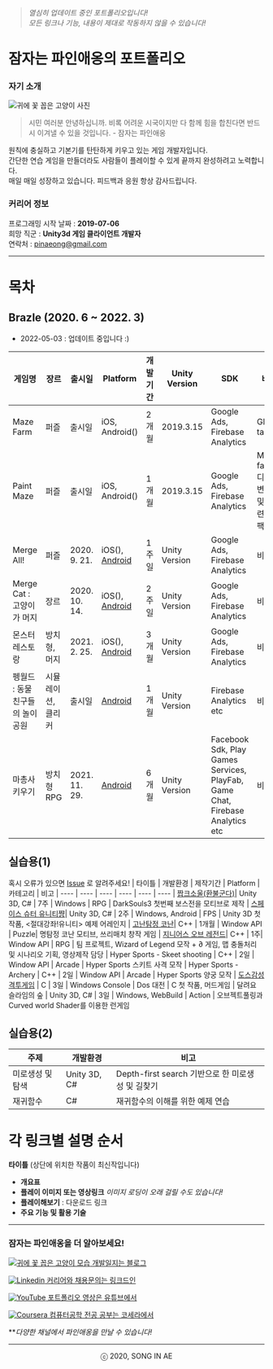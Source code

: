 ﻿
 <!--


sdas


-->


>_열심히 업데이트 중인 포트폴리오입니다!_  
>_모든 링크나 기능, 내용이 제대로 작동하지 않을 수 있습니다!_
 

# 잠자는 파인애옹의 포트폴리오


### 자기 소개
![귀에 꽃 꼽은 고양이 사진](https://i.imgur.com/2amIezu.jpg)
> 시민 여러분 안녕하십니까. 비록 어려운 시국이지만 다 함께 힘을 합친다면 반드시 이겨낼 수 있을 것입니다. - 잠자는 파인애옹

원칙에 충실하고 기본기를 탄탄하게 키우고 있는 게임 개발자입니다.   
간단한 연습 게임을 만들더라도 사람들이 플레이할 수 있게 끝까지 완성하려고 노력합니다.   
매일 매일 성장하고 있습니다. 피드백과 응원 항상 감사드립니다.

### 커리어 정보 
프로그래밍 시작 날짜 : **2019-07-06**  
희망 직군 : **Unity3d 게임 클라이언트 개발자**  
연락처 : pinaeong@gmail.com

-------   



# 목차

## Brazle (2020. 6 ~ 2022. 3) 
* 2022-05-03 : 업데이트 중입니다 :)

| 게임명 | 장르 | 출시일 | Platform | 개발기간 | Unity Version | SDK | 비고 
| ---- | ---- | ---- | ---- | ---- | ---- | ----| ----
| Maze Farm | 퍼즐 | 출시일 | iOS, Android()  | 2개월 |2019.3.15 | Google Ads,<br>Firebase Analytics | Global target
| Paint Maze | 퍼즐 | 출시일 | iOS, Android() | 1개월 |2019.3.15 | Google Ads,<br>Firebase Analytics | Maze farm 디자인 변경 및 관련 리팩토링
| Merge All! | 퍼즐 | 2020. 9. 21. | iOS(), [Android](https://play.google.com/store/apps/details?id=com.Brazle.MakeNumber)  | 1주일 | Unity Version | Google Ads,  Firebase Analytics  | 비고 
| Merge Cat : 고양이가 머지 |장르| 2020. 10. 14. | iOS(), [Android](https://play.google.com/store/apps/details?id=com.Brazle.CatMerge)  | 2주일 | Unity Version | Google Ads,  Firebase Analytics  | 비고 
| 몬스터 레스토랑 | 방치형, 머지 | 2021. 2. 25. | iOS(), [Android](https://play.google.com/store/apps/details?id=com.Brazle.MonsterRestaurant)  | 3개월 | Unity Version | Google Ads,  Firebase Analytics  | 비고 
| 펭월드 : 동물친구들의 놀이공원 | 시뮬레이션, 클리커 | 출시일 | [Android](https://play.google.com/store/apps/details?id=com.brazle.pengworld.aos)  | 1개월 | Unity Version |  Firebase Analytics etc| 비고 
| 마총사 키우기 | 방치형 RPG | 2021. 11. 29. | [Android](https://play.google.com/store/apps/details?id=com.brazle.hextechgirl.aos)  | 6개월 | Unity Version | Facebook Sdk,  Play Games Services,  PlayFab,  Game Chat,  Firebase Analytics etc | 비고 



## 실습용(1)
 혹시 오류가 있으면 [Issue](https://github.com/Song-In-Love/pinaeongs-portfolios/issues) 로 알려주세요!
| 타이틀 | 개발환경 | 제작기간 | Platform |  카테고리 | 비고 
| ---- | ---- | ---- | ---- | ---- | ---- 
| [짭크소울(환불군다)](Study/RefundGundyr/README.md)| Unity 3D, C# | 7주 | Windows | RPG | DarkSouls3 첫번째 보스전을 모티브로 제작 
| [스페이스 슈터 유니티쨩](Study/SpaceshooterUnitycyan/README.md)| Unity 3D, C# | 2주 | Windows, Android | FPS | Unity 3D 첫 작품, <절대강좌!유니티> 예제 어레인지 
| [고난탐정 코난](Study/hardcarryConan/README.md)| C++ | 1개월 | Window API | Puzzle| 명탐정 코난 모티브, 쓰리매치 창작 게임
| [지니어스 오브 레전드](Study/GeniusOfLegend/README.md)| C++ | 1주| Window API | RPG | 팀 프로젝트, Wizard of Legend 모작 + ∂ 게임, 맵 충돌처리 및 시나리오 기획, 영상제작 담당
| Hyper Sports - Skeet shooting | C++ | 2일 | Window API | Arcade | Hyper Sports 스키트 사격 모작
| Hyper Sports - Archery | C++ | 2일 | Window API | Arcade | Hyper Sports 양궁 모작
| [도스감성 격투게임](Study/msdosFeelFightGame/README.md) | C | 3일 | Windows Console | Dos 대전 | C 첫 작품, 머드게임 
| 달려요 슬라임의 숲 | Unity 3D, C# | 3일 | Windows, WebBuild | Action | 오브젝트풀링과 Curved world Shader를 이용한 런게임

<!--| 달려요 슬라임의 숲 | Unity 3D, C# | 3일 | Windows, WebBuild | Action | 오브젝트풀링과 Curved world Shader를 이용한 런게임-->
 <!--| [갓크소울](GodkSouls/README.md) | C | 3일 | Windows Console | Dos RPG | 머드게임 -->
 
## 실습용(2)
| 주제 | 개발환경 | 비고 |
|----|----|----|
| 미로생성 및 탐색 | Unity 3D, C# | Depth-first search 기반으로 한 미로생성 및 길찾기
| 재귀함수 | C# | 재귀함수의 이해를 위한 예제 연습


  
# 각 링크별 설명 순서  
**타이틀** (상단에 위치한 작품이 최신작입니다)
- **개요표**
- **플레이 이미지 또는 영상링크** _이미지 로딩이 오래 걸릴 수도 있습니다!_
- **플레이해보기** : 다운로드 링크
- **주요 기능 및 활용 기술**

----------

### 잠자는 파인애옹을 더 알아보세요!

[![귀에 꽃 꼽은 고양이 모습](https://i.imgur.com/74ClGJt.jpg?1) 개발일지는 블로그](https://pinaeong.tistory.com/)

[![Linkedin](https://i.imgur.com/SBTfCsA.png?2) 커리어와 채용문의는 링크드인](https://www.linkedin.com/in/in-ae-song-91a666191/) 

[![YouTube](https://i.imgur.com/2tEtlJO.png?1) 포트폴리오 영상은 유튜브에서](https://www.youtube.com/channel/UCAc2-SQgnXv8uRzrZ0t9umQ) 
 
[![Coursera](https://i.imgur.com/IaYLQTX.png?3) 컴퓨터공학 전공 공부는 코세라에서](https://www.coursera.org/user/cc07a2e58f24e37b281637d005a3cefd)

***다양한 채널에서 파인애옹을 만날 수 있습니다!*

 


----------
<center> ⓒ 2020, SONG IN AE </center>
